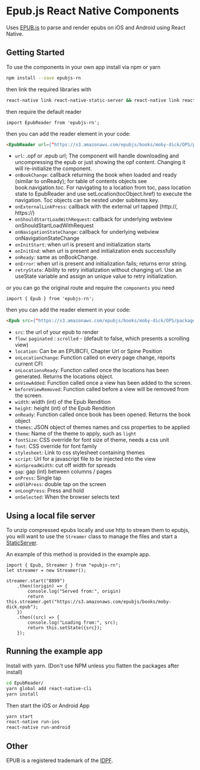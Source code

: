 Epub.js React Native Components
================================

Uses [EPUB.js](https://github.com/futurepress/epub.js) to parse and render epubs on iOS and Android using React Native.

Getting Started
-------------------------

To use the components in your own app install via npm or yarn

```bash
npm install --save epubjs-rn
```

then link the required libraries with
```bash
react-native link react-native-static-server && react-native link react-native-webview && react-native link react-native-zip-archive && RNFB_ANDROID_PERMISSIONS=true react-native link rn-fetch-blob && react-native link @lightbase/react-native-orientation && react-native link @react-native-community/async-storage
```

then require the default reader

```
import EpubReader from 'epubjs-rn';
```

then you can add the reader element in your code:

```html
<EpubReader url={"https://s3.amazonaws.com/epubjs/books/moby-dick/OPS/package.opf"} />
```

* `url`: .opf or .epub url; The component will handle downloading and uncompressing the epub or just showing the opf content. Changing it will re-initialize the component.
* `onBookChange`: callback returning the book when loaded and ready (similar to onReady); for table of contents objects see book.navigation.toc. For navigating to a location from toc, pass location state to EpubReader and use setLocation(tocObject.href) to execute the navigation. Toc objects can be nested under subitems key.
* `onExternalLinkPress`: callback with the external url tapped (http://, https://)
* `onShouldStartLoadWithRequest`: callback for underlying webview onShouldStartLoadWithRequest
* `onNavigationStateChange`: callback for underlying webview onNavigationStateChange
* `onInitStart`: when url is present and initialization starts
* `onInitEnd`: when url is present and initialization ends successfully
* `onReady`: same as onBookChange.
* `onError`: when url is present and initialization fails; returns error string.
* `retryState`: Ability to retry initialization without changing url. Use an useState variable and assign an unique value to retry initialization.

or you can go the original route and require the `components` you need

```
import { Epub } from 'epubjs-rn';
```

then you can add the reader element in your code:

```html
<Epub src={"https://s3.amazonaws.com/epubjs/books/moby-dick/OPS/package.opf"} flow={"paginated"} />
```

* `src`: the url of your epub to render
* `flow`: `paginated` : `scrolled` - (default to false, which presents a scrolling view)
* `location`: Can be an EPUBCFI, Chapter Url or Spine Position
* `onLocationChange`: Function called on every page change, reports current CFI
* `onLocationsReady`: Function called once the locations has been generated. Returns the locations object.
* `onViewAdded`: Function called once a view has been added to the screen.
* `beforeViewRemoved`: Function called before a view will be removed from the screen.
* `width`: width (int) of the Epub Rendition
* `height`: height (int) of the Epub Rendition
* `onReady`: Function called once book has been opened. Returns the book object
* `themes`: JSON object of themes names and css properties to be applied
* `theme`: Name of the theme to apply, such as `light`
* `fontSize`: CSS override for font size of theme, needs a css unit
* `font`: CSS override for font family
* `stylesheet`: Link to css stylesheet containing themes
* `script`: Url for a javascript file to be injected into the view
* `minSpreadWidth`: cut off width for spreads
* `gap`: gap (int) between columns / pages
* `onPress`: Single tap
* `onDlbPress`: double tap on the screen
* `onLongPress`: Press and hold
* `onSelected`: When the browser selects text

Using a local file server
-------------------------

To unzip compressed epubs locally and use http to stream them to epubjs,
you will want to use the `Streamer` class to manage the files and start a [StaticServer](https://github.com/futurepress/react-native-static-server).

An example of this method is provided in the example app.

```
import { Epub, Streamer } from "epubjs-rn";
let streamer = new Streamer();

streamer.start("8899")
	.then((origin) => {
		console.log("Served from:", origin)
		return this.streamer.get("https://s3.amazonaws.com/epubjs/books/moby-dick.epub");
	})
	.then((src) => {
		console.log("Loading from:", src);
		return this.setState({src});
	});
```

Running the example app
-------------------------

Install with yarn. (Don't use NPM unless you flatten the packages after install)

```bash
cd EpubReader/
yarn global add react-native-cli
yarn install 
```
Then start the iOS or Android App

```bash
yarn start
react-native run-ios
react-native run-android
```

Other
-------------------------

EPUB is a registered trademark of the [IDPF](http://idpf.org/).
